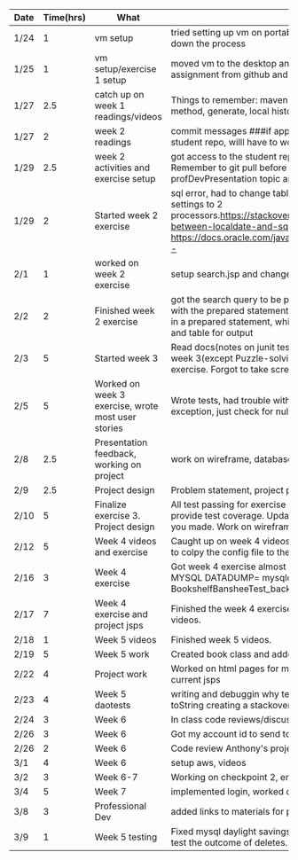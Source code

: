 |Date|Time(hrs)|What|How/Outcome|
|----|---------|----|-----------|
|1/24|1|vm setup|tried setting up vm on portable ssd, it was taking forever to load in so I shut down the process|
|1/25|1|vm setup/exercise 1 setup|moved vm to the desktop and it booted up right away, pulled down the first assignment from github and got it up and running|
|1/27|2.5|catch up on week 1 readings/videos|Things to remember: maven intellij stuff, install jdoc, refactor extract method, generate, local history|
|1/27|2|week 2 readings|commit messages ###if applied this commit will. Didn't have access to the student repo, willl have to work on those activities for next class|
|1/29|2.5|week 2 activities and exercise setup|got access to the student repository, did activities, and setup indie project. Remember to git pull before pushing to any student repo. #todo figure out profDevPresentation topic and sign up for timeslot|
|1/29|2|Started week 2 exercise|sql error, had to change table name from user to users. Vm crash, changed settings to 2 processors.https://stackoverflow.com/questions/29750861/convert-between-localdate-and-sql-date  https://docs.oracle.com/javase/8/docs/api/java/time/LocalDate.html#now--|
|2/1|1|worked on week 2 exercise|setup search.jsp and changed teh servlet to forward to it|
|2/2|2|Finished week 2 exercise|got the search query to be passed to call into the database, had trouble with the prepared statements formatting(you cannot put the column name in a prepared statement, which makes sense now), prettied up the form and table for output|
|2/3|5|Started week 3|Read docs(notes on junit tests in documents), and watched videos for week 3(except Puzzle-solving), worked through activities. Started exercise. Forgot to take screenshots of weeks 2 work|
|2/5|5|Worked on week 3 exercise, wrote most user stories|Wrote tests, had trouble with exception test, doesnt return a caught exception, just check for null/zero value|
|2/8|2.5|Presentation feedback, working on project|work on wireframe, database design, and revisit user stories|
|2/9|2.5|Project design|Problem statement, project plan.|
|2/10|5|Finalize exercise 3. Project design|All test passing for exercise 3, click on the run on the left side and it will provide test coverage. Update stuff more tonight since you for got the list you made. Work on wireframes.|
|2/12|5|Week 4 videos and exercise|Caught up on week 4 videos and started the week 4 exercise. Remember to colpy the config file to the test directory to get mysql test db to work.|
|2/16|3|Week 4 exercise|Got week 4 exercise almost done, need to get the rest of the tests working. MYSQL DATADUMP= mysqldump -u root -p BookshelfBansheeTest > BookshelfBansheeTest_backup.sql|
|2/17|7|Week 4 exercise and project jsps|Finished the week 4 exercise and worked on jsps. Watched some week 5 videos.|
|2/18|1|Week 5 videos|Finished week 5 videos.|
|2/19|5|Week 5 work|Created book class and added book table to database|
|2/22|4|Project work|Worked on html pages for my project, need to paste the hmtl into my current jsps|
|2/23|4|Week 5 daotests|writing and debuggin why tests weren't passing. Put user and book in toString creating a stackoverflow. Don't do that|
|2/24|3|Week 6|In class code reviews/discussions. Read a little on aws for the week|
|2/26|3|Week 6|Got my account id to send to Paula. Code reviewed Elspeth's project.|
|2/26|2|Week 6|Code review Anthony's project. Planning some methods for my project.|
|3/1|4|Week 6|setup aws, videos|
|3/2|3|Week 6-7|Working on checkpoint 2, erd and class diagrams|
|3/4|5|Week 7|implemented login, worked on professional development presentation|
|3/8|3|Professional Dev|added links to materials for presentation|
|3/9|1|Week 5 testing|Fixed mysql daylight savings error, updated my tests for the one to many to test the outcome of deletes.|

